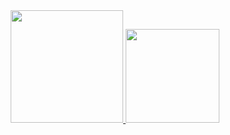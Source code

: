 <div align="center">
  <a href="https://github.com/Baldasar">
  <img height="180em" src="https://github-readme-stats.vercel.app/api?username=Baldasar&show_icons=true&theme=dark&include_all_commits=true&count_private=true"/>
  <img height="150em" src="https://github-readme-stats.vercel.app/api/top-langs/?username=Baldasar&layout=compact&langs_count=7&theme=dark&count_private=true"/>
</div>
